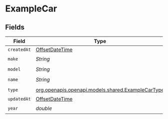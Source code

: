 # ExampleCar


## Fields

| Field                                                                                      | Type                                                                                       | Required                                                                                   | Description                                                                                |
| ------------------------------------------------------------------------------------------ | ------------------------------------------------------------------------------------------ | ------------------------------------------------------------------------------------------ | ------------------------------------------------------------------------------------------ |
| `createdAt`                                                                                | [OffsetDateTime](https://docs.oracle.com/javase/8/docs/api/java/time/OffsetDateTime.html)  | :heavy_minus_sign:                                                                         | N/A                                                                                        |
| `make`                                                                                     | *String*                                                                                   | :heavy_check_mark:                                                                         | N/A                                                                                        |
| `model`                                                                                    | *String*                                                                                   | :heavy_check_mark:                                                                         | N/A                                                                                        |
| `name`                                                                                     | *String*                                                                                   | :heavy_check_mark:                                                                         | N/A                                                                                        |
| `type`                                                                                     | [org.openapis.openapi.models.shared.ExampleCarType](../../models/shared/ExampleCarType.md) | :heavy_check_mark:                                                                         | N/A                                                                                        |
| `updatedAt`                                                                                | [OffsetDateTime](https://docs.oracle.com/javase/8/docs/api/java/time/OffsetDateTime.html)  | :heavy_minus_sign:                                                                         | N/A                                                                                        |
| `year`                                                                                     | *double*                                                                                   | :heavy_check_mark:                                                                         | N/A                                                                                        |